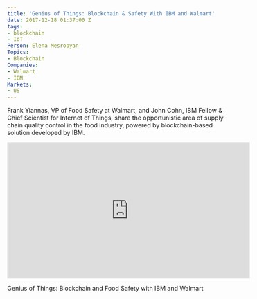 ```yaml
---
title: 'Genius of Things: Blockchain & Safety With IBM and Walmart'
date: 2017-12-18 01:37:00 Z
tags:
- blockchain
- IoT
Person: Elena Mesropyan
Topics:
- Blockchain
Companies:
- Walmart
- IBM
Markets:
- US
---
```


Frank Yiannas, VP of Food Safety at Walmart, and John Cohn, IBM Fellow & Chief Scientist for Internet of Things, share the opportunistic area of supply chain quality control in the food industry, powered by blockchain-based solution developed by IBM.

<iframe width="560" height="315" src="https://www.youtube.com/embed/MMOF0G_2H0A" frameborder="0" gesture="media" allow="encrypted-media" allowfullscreen></iframe>

Genius of Things: Blockchain and Food Safety with IBM and Walmart